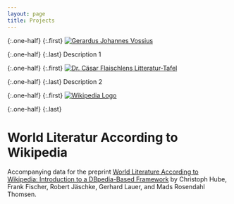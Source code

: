 ```yaml
---
layout: page
title: Projects
---
```


{:.one-half}
{:.first} 
[![Gerardus Johannes Vossius](../images/vossius.jpg "Automatic extraction of Vossian antonomasia from large newspaper corpora")](https://vossanto.weltliteratur.net/)

{:.one-half}
{:.last} 
Description 1

{:.one-half}
{:.first} 
[![Dr. Cäsar Flaischlens Litteratur-Tafel](../images/flaischlen.png "Graphische Litteratur-Tafel. Die Deutsche Litteratur und der Einfluß fremder Litteraturen auf ihren Verlauf (1890)")](https://litteratur-tafel.weltliteratur.net/)

{:.one-half}
{:.last} 
Description 2


{:.one-half}
{:.first} 
[![Wikipedia Logo](../images/wikipedia.png "World Literature According to Wikipedia")](https://data.weltliteratur.net/)


{:.one-half}
{:.last} 

# World Literatur According to Wikipedia

Accompanying data for the preprint [World Literature According to
Wikipedia: Introduction to a DBpedia-Based
Framework](https://arxiv.org/abs/1701.00991) by Christoph Hube, Frank
Fischer, Robert Jäschke, Gerhard Lauer, and Mads Rosendahl Thomsen.
